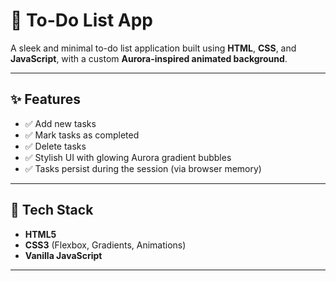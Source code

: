 # 📝 To-Do List App

A sleek and minimal to-do list application built using **HTML**, **CSS**, and **JavaScript**, with a custom **Aurora-inspired animated background**.

---

## ✨ Features

- ✅ Add new tasks
- ✅ Mark tasks as completed
- ✅ Delete tasks
- ✅ Stylish UI with glowing Aurora gradient bubbles
- ✅ Tasks persist during the session (via browser memory)

---

## 🌈 Tech Stack

- **HTML5**
- **CSS3** (Flexbox, Gradients, Animations)
- **Vanilla JavaScript**

---


